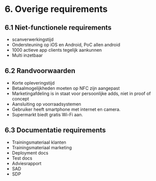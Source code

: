 # 6. Overige requirements

## 6.1 Niet-functionele requirements
- scanverwerkingstijd
- Ondersteuning op iOS en Android, PoC allen android
- 1000 actieve app clients tegelijk aankunnen
- Multi inzetbaar

## 6.2 Randvoorwaarden
- Korte opleveringstijd
- Betaalmogelijkheden moeten op NFC zijn aangepast
- Marketingafdeling is in staat voor persoonlijke adds, niet in proof of concept
- Aansluiting op voorraadsystemen
- Gebruiker heeft smartphone met internet en camera.
- Supermarkt biedt gratis Wi-Fi aan.

## 6.3 Documentatie requirements
- Trainingsmateriaal klanten
- Trainingsmateriaal marketing
- Deployment docs
- Test docs
- Adviesrapport
- SAD
- SDP

